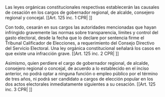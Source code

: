 Las leyes orgánicas constitucionales respectivas establecerán las causales de cesación en los cargos de gobernador regional, de alcalde, consejero regional y concejal. [[Art. 125 inc. 1 CPR| ]]

Con todo, cesarán en sus cargos las autoridades mencionadas que hayan infringido gravemente las normas sobre transparencia, límites y control del gasto electoral, desde la fecha que lo declare por sentencia firme el Tribunal Calificador de Elecciones, a requerimiento del Consejo Directivo del Servicio Electoral. Una ley orgánica constitucional señalará los casos en que existe una infracción grave. [[Art. 125 inc. 2 CPR| ]]

Asimismo, quien perdiere el cargo de gobernador regional, de alcalde, consejero regional o concejal, de acuerdo a lo establecido en el inciso anterior, no podrá optar a ninguna función o empleo público por el término de tres años, ni podrá ser candidato a cargos de elección popular en los dos actos electorales inmediatamente siguientes a su cesación. [[Art. 125 inc. 3 CPR| ]]